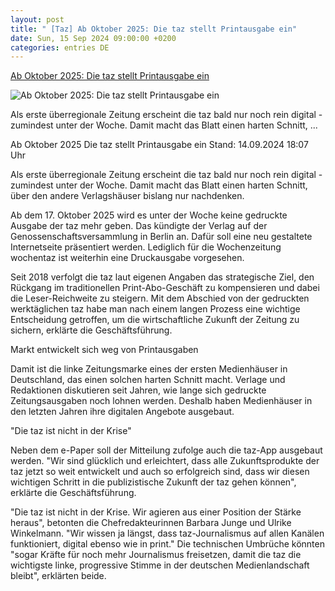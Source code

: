 ```yaml
---
layout: post
title: " [Taz] Ab Oktober 2025: Die taz stellt Printausgabe ein"
date: Sun, 15 Sep 2024 09:00:00 +0200
categories: entries DE
---
```

[Ab Oktober 2025: Die taz stellt Printausgabe ein](https://www.tagesschau.de/inland/gesellschaft/taz-tageszeitung-100.html)

![Ab Oktober 2025: Die taz stellt Printausgabe ein](https://images.tagesschau.de/image/4b75a752-1052-40ec-9ff8-2fb2022db1a7/AAABkfFKG9k/AAABkZLhkrw/16x9-1280/taz-redaktion-100.jpg)

Als erste überregionale Zeitung erscheint die taz bald nur noch rein digital - zumindest unter der Woche. Damit macht das Blatt einen harten Schnitt, ...

Ab Oktober 2025 Die taz stellt Printausgabe ein Stand: 14.09.2024 18:07 Uhr

Als erste überregionale Zeitung erscheint die taz bald nur noch rein digital - zumindest unter der Woche. Damit macht das Blatt einen harten Schnitt, über den andere Verlagshäuser bislang nur nachdenken.

Ab dem 17. Oktober 2025 wird es unter der Woche keine gedruckte Ausgabe der taz mehr geben. Das kündigte der Verlag auf der Genossenschaftsversammlung in Berlin an. Dafür soll eine neu gestaltete Internetseite präsentiert werden. Lediglich für die Wochenzeitung wochentaz ist weiterhin eine Druckausgabe vorgesehen.

Seit 2018 verfolgt die taz laut eigenen Angaben das strategische Ziel, den Rückgang im traditionellen Print-Abo-Geschäft zu kompensieren und dabei die Leser-Reichweite zu steigern. Mit dem Abschied von der gedruckten werktäglichen taz habe man nach einem langen Prozess eine wichtige Entscheidung getroffen, um die wirtschaftliche Zukunft der Zeitung zu sichern, erklärte die Geschäftsführung.

Markt entwickelt sich weg von Printausgaben

Damit ist die linke Zeitungsmarke eines der ersten Medienhäuser in Deutschland, das einen solchen harten Schnitt macht. Verlage und Redaktionen diskutieren seit Jahren, wie lange sich gedruckte Zeitungsausgaben noch lohnen werden. Deshalb haben Medienhäuser in den letzten Jahren ihre digitalen Angebote ausgebaut.

"Die taz ist nicht in der Krise"

Neben dem e-Paper soll der Mitteilung zufolge auch die taz-App ausgebaut werden. "Wir sind glücklich und erleichtert, dass alle Zukunftsprodukte der taz jetzt so weit entwickelt und auch so erfolgreich sind, dass wir diesen wichtigen Schritt in die publizistische Zukunft der taz gehen können", erklärte die Geschäftsführung.

"Die taz ist nicht in der Krise. Wir agieren aus einer Position der Stärke heraus", betonten die Chefredakteurinnen Barbara Junge und Ulrike Winkelmann. "Wir wissen ja längst, dass taz-Journalismus auf allen Kanälen funktioniert, digital ebenso wie in print." Die technischen Umbrüche könnten "sogar Kräfte für noch mehr Journalismus freisetzen, damit die taz die wichtigste linke, progressive Stimme in der deutschen Medienlandschaft bleibt", erklärten beide.

